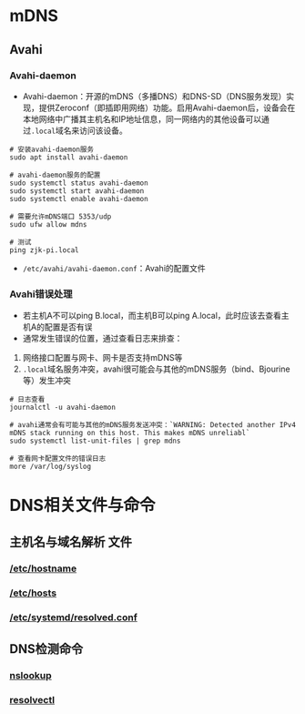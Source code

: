 # mDNS

## Avahi

### Avahi-daemon

- Avahi-daemon：开源的mDNS（多播DNS）和DNS-SD（DNS服务发现）实现，提供Zeroconf（即插即用网络）功能。启用Avahi-daemon后，设备会在本地网络中广播其主机名和IP地址信息，同一网络内的其他设备可以通过`.local`域名来访问该设备。

```shell
# 安装avahi-daemon服务
sudo apt install avahi-daemon

# avahi-daemon服务的配置
sudo systemctl status avahi-daemon
sudo systemctl start avahi-daemon
sudo systemctl enable avahi-daemon

# 需要允许mDNS端口 5353/udp
sudo ufw allow mdns

# 测试
ping zjk-pi.local
```

- `/etc/avahi/avahi-daemon.conf`：Avahi的配置文件

### Avahi错误处理

- 若主机A不可以ping B.local，而主机B可以ping A.local，此时应该去查看主机A的配置是否有误
- 通常发生错误的位置，通过查看日志来排查：

1. 网络接口配置与网卡、网卡是否支持mDNS等
2. `.local`域名服务冲突，avahi很可能会与其他的mDNS服务（bind、Bjourine等）发生冲突

```shell
# 日志查看
journalctl -u avahi-daemon

# avahi通常会有可能与其他的mDNS服务发送冲突：`WARNING: Detected another IPv4 mDNS stack running on this host. This makes mDNS unreliabl`
sudo systemctl list-unit-files | grep mdns

# 查看网卡配置文件的错误日志
more /var/log/syslog
```

# DNS相关文件与命令

## 主机名与域名解析 文件

### [/etc/hostname](./etc_hostname.md)

### [/etc/hosts](./etc_hosts.md)

### [/etc/systemd/resolved.conf](./etc_systemd_resolved_conf.md)

## DNS检测命令

### [nslookup](./nslookup.md)

### [resolvectl](./resolvectl.md)
